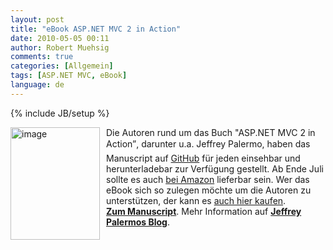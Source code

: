 ```yaml
---
layout: post
title: "eBook ASP.NET MVC 2 in Action"
date: 2010-05-05 00:11
author: Robert Muehsig
comments: true
categories: [Allgemein]
tags: [ASP.NET MVC, eBook]
language: de
---
```

{% include JB/setup %}
<p><a href="{{BASE_PATH}}/assets/wp-images-de/image967.png"><img style="border-bottom: 0px; border-left: 0px; margin: 0px 10px 0px 0px; display: inline; border-top: 0px; border-right: 0px" title="image" border="0" alt="image" align="left" src="{{BASE_PATH}}/assets/wp-images-de/image_thumb152.png" width="143" height="180" /></a> </p>  <p>Die Autoren rund um das Buch "ASP.NET MVC 2 in Action”, darunter u.a. Jeffrey Palermo, haben das Manuscript auf <a href="http://github.com/jeffreypalermo/mvc2inaction/tree/master/manuscript/">GitHub</a> für jeden einsehbar und herunterladebar zur Verfügung gestellt. Ab Ende Juli sollte es auch <a href="http://www.amazon.de/gp/product/193518279X?ie=UTF8&amp;tag=meinkleinerbl-21&amp;linkCode=as2&amp;camp=1638&amp;creative=19454&amp;creativeASIN=193518279X">bei Amazon</a> lieferbar sein. Wer das eBook sich so zulegen möchte um die Autoren zu unterstützen, der kann es <a href="http://manning.com/palermo2/">auch hier kaufen</a>.    <br /><a href="http://github.com/jeffreypalermo/mvc2inaction/tree/master/manuscript/"><strong>Zum Manuscript</strong></a>. Mehr Information auf <a href="http://jeffreypalermo.com/blog/read-all-of-asp-net-mvc-2-in-action-now-while-you-wait-for-the-printed-book/"><strong>Jeffrey Palermos Blog</strong></a>.</p>

